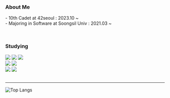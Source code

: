 
<!--
**Chaerrrish/Chaerrrish** is a ✨ _special_ ✨ repository because its `README.md` (this file) appears on your GitHub profile.

Here are some ideas to get you started:

- 🔭 I’m currently working on ...
- 🌱 I’m currently learning ...
- 👯 I’m looking to collaborate on ...
- 🤔 I’m looking for help with ...
- 💬 Ask me about ...
- 📫 How to reach me: ...
- 😄 Pronouns: ...
- ⚡ Fun fact: ...
-->

  ### About Me
  <p>
    - 10th Cadet at 42seoul : 2023.10 ~
    <br/>
    - Majoring in Software at Soongsil Univ : 2021.03 ~
  </p>
<br/>

  ### Studying
  <div>
    <img src="https://img.shields.io/badge/HTML5-E34F26?style=for-the-badge&logo=HTML5&logoColor=white">
    <img src="https://img.shields.io/badge/CSS-1572B6?style=for-the-badge&logo=CSS3&logoColor=white">
    <img src="https://img.shields.io/badge/javascript-F7DF1E?style=for-the-badge&logo=javascript&logoColor=black" /> <br />
    <img src="https://img.shields.io/badge/React-61DAFB?style=for-the-badge&logo=React&logoColor=white">
    <img src="https://img.shields.io/badge/Styledcomponents-DB7093?style=for-the-badge&logo=Styled-components&logoColor=white" /> <br />
    <img src="https://img.shields.io/badge/typescript-3178C6?style=for-the-badge&logo=typescript&logoColor=white" />
    <img src="https://img.shields.io/badge/Next.js-000000?style=for-the-badge&logo=Next.js&logoColor=white" />
  </div>
<br/>
<hr/>

![Top Langs](https://github-readme-stats.vercel.app/api/top-langs/?username=Chaerrrish&size_weight=0.5&count_weight=0.5)

